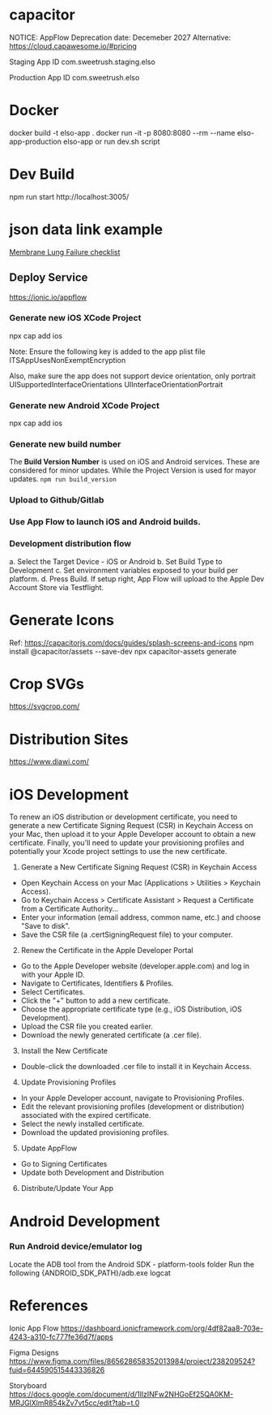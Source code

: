 # capacitor

NOTICE:
AppFlow Deprecation date: Decemeber 2027
Alternative:  https://cloud.capawesome.io/#pricing

Staging App ID
com.sweetrush.staging.elso

Production App ID
com.sweetrush.elso

# Docker
docker build -t elso-app .
docker run -it -p 8080:8080 --rm --name elso-app-production elso-app
or run dev.sh script

# Dev Build
npm run start
http://localhost:3005/


# json data link example
<a href='#' data-link='CHECKLIST##ELSOBA_CHKLST_160' target='_self'>Membrane Lung Failure checklist</a>

## Deploy Service
https://ionic.io/appflow

### Generate new iOS XCode Project
npx cap add ios

Note: Ensure the following key is added to the app plist file
<key>ITSAppUsesNonExemptEncryption</key>
<false/>

Also, make sure the app does not support device orientation, only portrait
<key>UISupportedInterfaceOrientations</key>
<array>
  <string>UIInterfaceOrientationPortrait</string>
</array>

### Generate new Android XCode Project
npx cap add ios

### Generate new build number
The **Build Version Number** is used on iOS and Android services.  These are considered for minor updates. 
While the Project Version is used for mayor updates.
```npm run build_version```

### Upload to Github/Gitlab

### Use App Flow to launch iOS and Android builds.

### Development distribution flow 
a. Select the Target Device - iOS or Android
b. Set Build Type to Development
c. Set environment variables exposed to your build per platform.
d. Press Build. If setup right, App Flow will upload to the Apple Dev Account Store via Testflight.


# Generate Icons
Ref: https://capacitorjs.com/docs/guides/splash-screens-and-icons
npm install @capacitor/assets --save-dev
npx capacitor-assets generate

# Crop SVGs
https://svgcrop.com/

# Distribution Sites
https://www.diawi.com/

# iOS Development

To renew an iOS distribution or development certificate, you need to generate a new Certificate Signing Request (CSR) in Keychain Access on your Mac, then upload it to your Apple Developer account to obtain a new certificate. Finally, you'll need to update your provisioning profiles and potentially your Xcode project settings to use the new certificate. 

1. Generate a New Certificate Signing Request (CSR) in Keychain Access
  - Open Keychain Access on your Mac (Applications > Utilities > Keychain Access). 
  - Go to Keychain Access > Certificate Assistant > Request a Certificate from a Certificate Authority... 
  - Enter your information (email address, common name, etc.) and choose "Save to disk". 
  - Save the CSR file (a .certSigningRequest file) to your computer. 

2. Renew the Certificate in the Apple Developer Portal
  - Go to the Apple Developer website (developer.apple.com) and log in with your Apple ID.
  - Navigate to Certificates, Identifiers & Profiles.
  - Select Certificates.
  - Click the "+" button to add a new certificate.
  - Choose the appropriate certificate type (e.g., iOS Distribution, iOS Development).
  - Upload the CSR file you created earlier.
  - Download the newly generated certificate (a .cer file). 

3. Install the New Certificate
  - Double-click the downloaded .cer file to install it in Keychain Access. 

4. Update Provisioning Profiles
  - In your Apple Developer account, navigate to Provisioning Profiles.
  - Edit the relevant provisioning profiles (development or distribution) associated with the expired certificate.
  - Select the newly installed certificate.
  - Download the updated provisioning profiles. 

5. Update AppFlow
  - Go to Signing Certificates 
  - Update both Development and Distribution

6. Distribute/Update Your App


# Android Development

### Run Android device/emulator log
Locate the ADB tool from the Android SDK - platform-tools folder
Run the following
{ANDROID_SDK_PATH}/adb.exe logcat

# References
Ionic App Flow
https://dashboard.ionicframework.com/org/4df82aa8-703e-4243-a310-fc777fe36d7f/apps

Figma Designs
https://www.figma.com/files/865628658352013984/project/238209524?fuid=644590515443336826

Storyboard
https://docs.google.com/document/d/1llzINFw2NHGoEf25QA0KM-MRJGlXlmR854kZv7vt5cc/edit?tab=t.0


